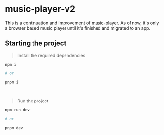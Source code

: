 # music-player-v2

This is a continuation and improvement of [music-player](https://github.com/bizojs/music-player). As of now, it's only a browser based music player until it's finished and migrated to an app.


## Starting the project

> Install the required dependencies 
```bash
npm i

# or

pnpm i
```

<br>

> Run the project
```bash
npm run dev

# or

pnpm dev
```